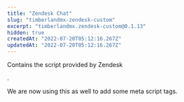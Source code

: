 ```yaml
---
title: "Zendesk Chat"
slug: "timberlandmx-zendesk-custom"
excerpt: "timberlandmx.zendesk-custom@0.1.13"
hidden: true
createdAt: "2022-07-20T05:12:16.267Z"
updatedAt: "2022-07-20T05:12:16.267Z"
---
```

Contains the script provided by Zendesk

.

We are now using this as well to add some meta script tags.